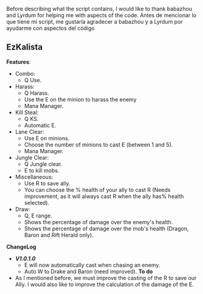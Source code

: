 Before describing what the script contains, I would like to thank babazhou and Lyrdum for helping me with aspects of the code.
Antes de mencionar lo que tiene mi script, me gustaría agradecer a babazhou y a Lyrdum por ayudarme con aspectos del código

## EzKalista
**Features**:
- Combo:
  - Q Use.
- Harass:
  - Q Harass.
  - Use the E on the minion to harass the enemy
  - Mana Manager.
- Kill Steal:
  - Q KS.
  - Automatic E.
- Lane Clear:
  - Use E on minions.
  - Choose the number of minions to cast E (between 1 and 5).
  - Mana Manager.
- Jungle Clear:
  - Q Jungle clear.
  - E to kill mobs.
- Miscellaneous:
  - Use R to save ally.
  - You can choose the % health of your ally to cast R (Needs improvement, as it will always cast R when the ally has% health      selected).
- Draw:
  - Q, E range.
  - Shows the percentage of damage over the enemy's health.
  - Shows the percentage of damage over the mob's health (Dragon, Baron and Rift Herald only).

**ChangeLog**
- ***V1.0.1.0***
  - E will now automatically cast when chasing an enemy.
  - Auto W to Drake and Baron (need improved).
**To do**
- As I mentioned before, we must improve the casting of the R to save our Ally. I would also like to improve the calculation of the damage of the E.
